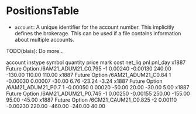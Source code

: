 # PositionsTable

- `account`: A unique identifier for the account number. This implicitly defines
  the brokerage. This can be used if a file contains information about multiple
  accounts.


TODO(blais): Do more...


account  instype        symbol                 quantity  price       mark      cost      net_liq   pnl       pnl_day
x1887    Future Option  /6AM21_ADUM21_C0.795   -1        0.00240     -0.00130  240.00    -130.00   110.00    110.00
x1887    Future Option  /6AM21_ADUM21_C0.84    1         -0.00030    0.00007   -30.00    6.76      -23.24    -3.24
x1887    Future Option  /6AM21_ADUM21_P0.7     1         -0.00050    0.00020   -50.00    20.00     -30.00    5.00
x1887    Future Option  /6AM21_ADUM21_P0.745   -1        0.00250     -0.00155  250.00    -155.00   95.00     -45.00
x1887    Future Option  /6CM21_CAUM21_C0.825   -2        0.00110     -0.00230  220.00    -460.00   -240.00   40.00
